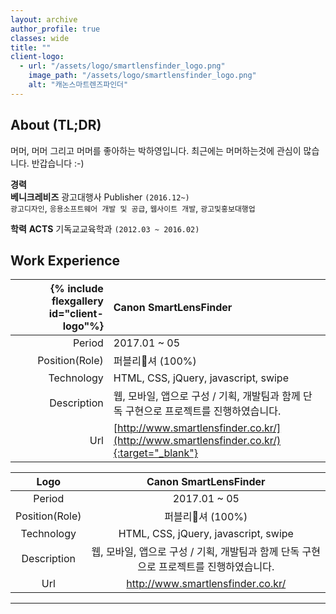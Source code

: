 ```yaml
---
layout: archive
author_profile: true
classes: wide
title: ""
client-logo:
  - url: "/assets/logo/smartlensfinder_logo.png"
    image_path: "/assets/logo/smartlensfinder_logo.png"
    alt: "캐논스마트렌즈파인더"
---
```


## About (TL;DR)
머머, 머머 그리고 머머를 좋아하는 박하영입니다. 최근에는 머머하는것에 관심이 많습니다. 반갑습니다 :-)

<i class="fa fa-briefcase fa-1x"></i> **경력**    
  **베니크레비즈** 광고대행사 Publisher `(2016.12~)`  
      `광고디자인`, `응용소프트웨어 개발 및 공급`, `웹사이트 개발`, `광고및홍보대행업`

<i class="fa fa-graduation-cap fa-1x"></i> **학력** 
  **ACTS** 기독교교육학과 `(2012.03 ~ 2016.02)`  

<!-- <i class="fa fa-moon fa-1x"></i> Moonlight **Side Job** -->

## <i class="fa fa-briefcase fa-1x"></i> Work Experience
|{% include flexgallery id="client-logo"%}          |Canon SmartLensFinder 
|---:          |:---
|Period        |2017.01 ~ 05
|Position(Role)|퍼블리셔 (100%)
|Technology    |HTML, CSS, jQuery, javascript, swipe
|Description   |웹, 모바일, 앱으로 구성 / 기획, 개발팀과 함께 단독 구현으로 프로젝트를 진행하였습니다. 
|Url           |[http://www.smartlensfinder.co.kr/](http://www.smartlensfinder.co.kr/){:target="_blank"}

|Logo          |Canon SmartLensFinder 
| :---:        |:---:
|Period        |2017.01 ~ 05
|Position(Role)|퍼블리셔 (100%)
|Technology    |HTML, CSS, jQuery, javascript, swipe
|Description   |웹, 모바일, 앱으로 구성 / 기획, 개발팀과 함께 단독 구현으로 프로젝트를 진행하였습니다. 
|Url           |http://www.smartlensfinder.co.kr/

---
